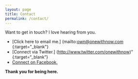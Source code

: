 ```yaml
---
layout: page
title: Contact
permalink: /contact/
---
```


Want to get in touch? I love hearing from you. 

- [Click here to email me.] (mailto:own@onewithnow.com {:target="_blank"}
- [Connect via Twitter.] (http://www.twitter.com/onewithnow)” {:target=“_blank”}
- <a href=“http://www.facebook.com/onewithnow” target=“_blank”>Connect on Facebook.</a> 

<strong>Thank you for being here.</strong>